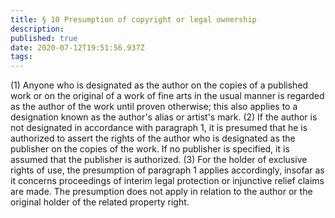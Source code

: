 ```yaml
---
title: § 10 Presumption of copyright or legal ownership
description: 
published: true
date: 2020-07-12T19:51:56.937Z
tags: 
---
```


(1) Anyone who is designated as the author on the copies of a published work or on the original of a work of fine arts in the usual manner is regarded as the author of the work until proven otherwise; this also applies to a designation known as the author's alias or artist's mark.
(2) If the author is not designated in accordance with paragraph 1, it is presumed that he is authorized to assert the rights of the author who is designated as the publisher on the copies of the work. If no publisher is specified, it is assumed that the publisher is authorized.
(3) For the holder of exclusive rights of use, the presumption of paragraph 1 applies accordingly, insofar as it concerns proceedings of interim legal protection or injunctive relief claims are made. The presumption does not apply in relation to the author or the original holder of the related property right.
 
